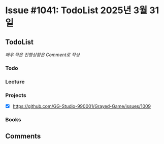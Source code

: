 # Issue #1041: TodoList 2025년 3월 31일

## TodoList

*매우 작은 진행상황은 Comment로 작성*

### Todo  

### Lecture

### Projects

- [x] https://github.com/GG-Studio-990001/Grayed-Game/issues/1009

### Books


## Comments

